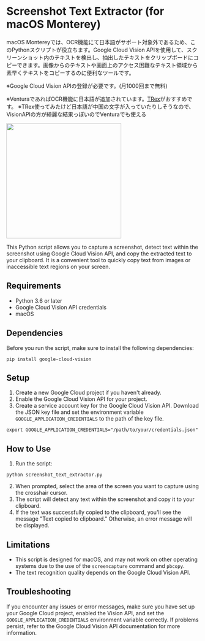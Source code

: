 # Screenshot Text Extractor (for macOS Monterey)


macOS Montereyでは、OCR機能にて日本語がサポート対象外であるため、このPythonスクリプトが役立ちます。Google Cloud Vision APIを使用して、スクリーンショット内のテキストを検出し、抽出したテキストをクリップボードにコピーできます。画像からのテキストや画面上のアクセス困難なテキスト領域から素早くテキストをコピーするのに便利なツールです。

※Google Cloud Vision APIの登録が必要です。(月1000回まで無料)

※VenturaであればOCR機能に日本語が追加されています。[TRex](https://github.com/amebalabs/TRex)がおすすめです。
※TRex使ってみたけど日本語が中国の文字が入っていたりしそうなので、VisionAPIの方が綺麗な結果っぽいのでVenturaでも使える

<img src="https://user-images.githubusercontent.com/61626658/226303592-0a1fdafe-2eaf-4547-a365-68d40ddb1fb6.gif" width="300">

This Python script allows you to capture a screenshot, detect text within the screenshot using Google Cloud Vision API, and copy the extracted text to your clipboard. It is a convenient tool to quickly copy text from images or inaccessible text regions on your screen.

## Requirements
- Python 3.6 or later
- Google Cloud Vision API credentials
- macOS

## Dependencies
Before you run the script, make sure to install the following dependencies:

```
pip install google-cloud-vision
```

## Setup
1. Create a new Google Cloud project if you haven't already.
2. Enable the Google Cloud Vision API for your project.
3. Create a service account key for the Google Cloud Vision API. Download the JSON key file and set the environment variable `GOOGLE_APPLICATION_CREDENTIALS` to the path of the key file.

```
export GOOGLE_APPLICATION_CREDENTIALS="/path/to/your/credentials.json"
```

## How to Use

1. Run the script:
```
python screenshot_text_extractor.py
```
2. When prompted, select the area of the screen you want to capture using the crosshair cursor.
3. The script will detect any text within the screenshot and copy it to your clipboard.
4. If the text was successfully copied to the clipboard, you'll see the message "Text copied to clipboard." Otherwise, an error message will be displayed.

## Limitations
- This script is designed for macOS, and may not work on other operating systems due to the use of the `screencapture` command and `pbcopy`.
- The text recognition quality depends on the Google Cloud Vision API.

## Troubleshooting
If you encounter any issues or error messages, make sure you have set up your Google Cloud project, enabled the Vision API, and set the `GOOGLE_APPLICATION_CREDENTIALS` environment variable correctly. If problems persist, refer to the Google Cloud Vision API documentation for more information.
